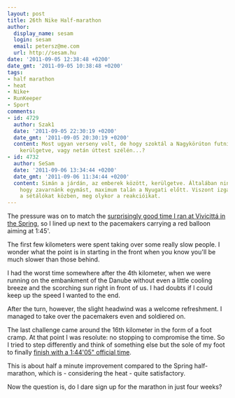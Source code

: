 ```yaml
---
layout: post
title: 26th Nike Half-marathon
author:
  display_name: sesam
  login: sesam
  email: petersz@me.com
  url: http://sesam.hu
date: '2011-09-05 12:38:48 +0200'
date_gmt: '2011-09-05 10:38:48 +0200'
tags:
- half marathon
- heat
- Nike+
- RunKeeper
- Sport
comments:
- id: 4729
  author: Szak1
  date: '2011-09-05 22:30:19 +0200'
  date_gmt: '2011-09-05 20:30:19 +0200'
  content: Most ugyan verseny volt, de hogy szoktál a Nagykörúton futni? Járdán, gyalogosokat
    kerülgetve, vagy netán úttest szélén...?
- id: 4732
  author: SeSam
  date: '2011-09-06 13:34:44 +0200'
  date_gmt: '2011-09-06 11:34:44 +0200'
  content: Simán a járdán, az emberek között, kerülgetve. Általában nincs akkora forgalom,
    hogy zavarnánk egymást, maximum talán a Nyugati előtt. Viszont izgalmas nézegetni
    a sétálókat közben, meg olykor a reakcióikat.
---
```


The pressure was on to match the [surprisingly good time I ran at Vivicittá in the Spring](http://sesam.hu/2011/04/11/vasarap), so I lined up next to the pacemakers carrying a red balloon aiming at 1:45'.

The first few kilometers were spent taking over some really slow people. I wonder what the point is in starting in the front when you know you'll be much slower than those behind.

I had the worst time somewhere after the 4th kilometer, when we were running on the embankment of the Danube without even a little cooling breeze and the scorching sun right in front of us. I had doubts if I could keep up the speed I wanted to the end.

After the turn, however, the slight headwind was a welcome refreshment. I managed to take over the pacemakers even and soldiered on.

The last challenge came around the 16th kilometer in the form of a foot cramp. At that point I was resolute: no stopping to compromise the time. So I tried to step differently and think of something else but the sole of my foot to finally [finish with a 1:44'05" official time](http://runkeeper.com/user/sesamsys/activity/50712899).

This is about half a minute improvement compared to the Spring half-marathon, which is - considering the heat - quite satisfactory.

Now the question is, do I dare sign up for the marathon in just four weeks?
